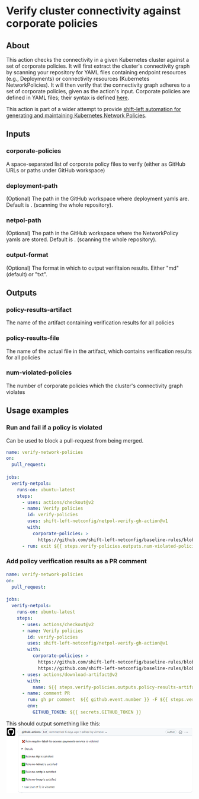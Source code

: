 # Verify cluster connectivity against corporate policies

## About
This action checks the connectivity in a given Kubernetes cluster against a set of corporate policies. It will first extract the cluster's connectivity graph by scanning your repository for YAML files containing endpoint resources (e.g., Deployments) or connectivity resources (Kubernetes NetworkPolicies). It will then verify that the connectivity graph adheres to a set of corporate policies, given as the action's input. Corporate policies are defined in YAML files; their syntax is defined [here](https://github.com/shift-left-netconfig/baseline-rules).

This action is part of a wider attempt to provide [shift-left automation for generating and maintaining Kubernetes Network Policies](https://shift-left-netconfig.github.io/).

## Inputs
### corporate-policies
A space-separated list of corporate policy files to verify (either as GitHub URLs or paths under GitHub workspace)
### deployment-path
(Optional) The path in the GitHub workspace where deployment yamls are. Default is . (scanning the whole repository).
### netpol-path
(Optional) The path in the GitHub workspace where the NetworkPolicy yamls are stored. Default is . (scanning the whole repository).
### output-format
(Optional) The format in which to output verifitaion results. Either "md" (default) or "txt".
## Outputs
### policy-results-artifact
The name of the artifact containing verification results for all policies
### policy-results-file
The name of the actual file in the artifact, which contains verification results for all policies
### num-violated-policies
The number of corporate policies which the cluster's connectivity graph violates
## Usage examples
### Run and fail if a policy is violated
Can be used to block a pull-request from being merged.
```yaml
name: verify-network-policies
on:
  pull_request:

jobs:
  verify-netpols:
    runs-on: ubuntu-latest
    steps:
      - uses: actions/checkout@v2
      - name: Verify policies
        id: verify-policies
        uses: shift-left-netconfig/netpol-verify-gh-action@v1
        with:
          corporate-policies: >
            https://github.com/shift-left-netconfig/baseline-rules/blob/master/examples/ciso_denied_ports.yaml
      - run: exit ${{ steps.verify-policies.outputs.num-violated-policies }}
```
### Add policy verification results as a PR comment
```yaml
name: verify-network-policies
on:
  pull_request:

jobs:
  verify-netpols:
    runs-on: ubuntu-latest
    steps:
      - uses: actions/checkout@v2
      - name: Verify policies
        id: verify-policies
        uses: shift-left-netconfig/netpol-verify-gh-action@v1
        with:
          corporate-policies: >
            https://github.com/shift-left-netconfig/baseline-rules/blob/master/examples/ciso_denied_ports.yaml
            https://github.com/shift-left-netconfig/baseline-rules/blob/master/examples/restrict_access_to_payment.yaml
      - uses: actions/download-artifact@v2
        with:
          name: ${{ steps.verify-policies.outputs.policy-results-artifact }}
      - name: comment PR
        run: gh pr comment  ${{ github.event.number }} -F ${{ steps.verify-policies.outputs.policy-results-file }}
        env:
          GITHUB_TOKEN: ${{ secrets.GITHUB_TOKEN }}
```
This should output something like this:
![](/PR-comment.png)
